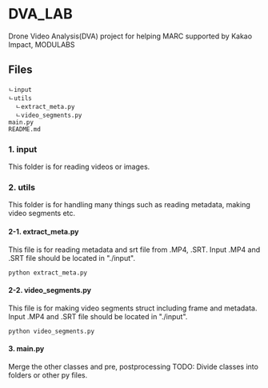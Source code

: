 # DVA_LAB
Drone Video Analysis(DVA) project for helping MARC supported by Kakao Impact, MODULABS

## Files
```
ㄴinput
ㄴutils
  ㄴextract_meta.py
  ㄴvideo_segments.py
main.py
README.md
```
### 1. input
This folder is for reading videos or images.

### 2. utils
This folder is for handling many things such as reading metadata, making video segments etc.

#### 2-1. extract_meta.py
This file is for reading metadata and srt file from .MP4, .SRT.
Input .MP4 and .SRT file should be located in "./input".

```python extract_meta.py```

#### 2-2. video_segments.py
This file is for making video segments struct including frame and metadata.
Input .MP4 and .SRT file should be located in "./input".

```python video_segments.py```

#### 3. main.py
Merge the other classes and pre, postprocessing
TODO: Divide classes into folders or other py files.